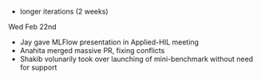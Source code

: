 - longer iterations (2 weeks)


Wed Feb 22nd
- Jay gave MLFlow presentation in Applied-HIL meeting
- Anahita merged massive PR, fixing conflicts
- Shakib volunarily took over launching of mini-benchmark without need for support